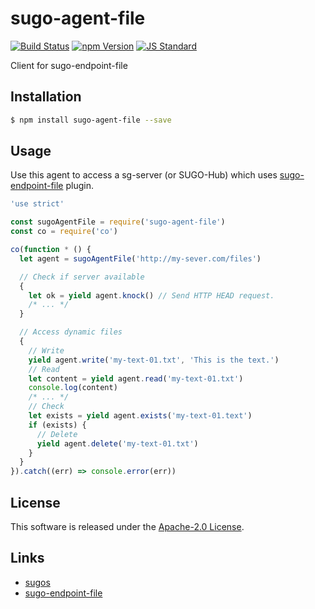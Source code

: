 sugo-agent-file
==========

<!---
This file is generated by ape-tmpl. Do not update manually.
--->

<!-- Badge Start -->
<a name="badges"></a>

[![Build Status][bd_travis_shield_url]][bd_travis_url]
[![npm Version][bd_npm_shield_url]][bd_npm_url]
[![JS Standard][bd_standard_shield_url]][bd_standard_url]

[bd_repo_url]: https://github.com/realglobe-Inc/sugo-agent-file
[bd_travis_url]: http://travis-ci.org/realglobe-Inc/sugo-agent-file
[bd_travis_shield_url]: http://img.shields.io/travis/realglobe-Inc/sugo-agent-file.svg?style=flat
[bd_travis_com_url]: http://travis-ci.com/realglobe-Inc/sugo-agent-file
[bd_travis_com_shield_url]: https://api.travis-ci.com/realglobe-Inc/sugo-agent-file.svg?token=
[bd_license_url]: https://github.com/realglobe-Inc/sugo-agent-file/blob/master/LICENSE
[bd_codeclimate_url]: http://codeclimate.com/github/realglobe-Inc/sugo-agent-file
[bd_codeclimate_shield_url]: http://img.shields.io/codeclimate/github/realglobe-Inc/sugo-agent-file.svg?style=flat
[bd_codeclimate_coverage_shield_url]: http://img.shields.io/codeclimate/coverage/github/realglobe-Inc/sugo-agent-file.svg?style=flat
[bd_gemnasium_url]: https://gemnasium.com/realglobe-Inc/sugo-agent-file
[bd_gemnasium_shield_url]: https://gemnasium.com/realglobe-Inc/sugo-agent-file.svg
[bd_npm_url]: http://www.npmjs.org/package/sugo-agent-file
[bd_npm_shield_url]: http://img.shields.io/npm/v/sugo-agent-file.svg?style=flat
[bd_standard_url]: http://standardjs.com/
[bd_standard_shield_url]: https://img.shields.io/badge/code%20style-standard-brightgreen.svg

<!-- Badge End -->


<!-- Description Start -->
<a name="description"></a>

Client for sugo-endpoint-file

<!-- Description End -->


<!-- Overview Start -->
<a name="overview"></a>



<!-- Overview End -->


<!-- Sections Start -->
<a name="sections"></a>

<!-- Section from "doc/guides/01.Installation.md.hbs" Start -->

<a name="section-doc-guides-01-installation-md"></a>

Installation
-----

```bash
$ npm install sugo-agent-file --save
```


<!-- Section from "doc/guides/01.Installation.md.hbs" End -->

<!-- Section from "doc/guides/02.Usage.md.hbs" Start -->

<a name="section-doc-guides-02-usage-md"></a>

Usage
---------

Use this agent to access a sg-server (or SUGO-Hub) which uses [sugo-endpoint-file][sugo_endpoint_file_url] plugin.

```javascript
'use strict'

const sugoAgentFile = require('sugo-agent-file')
const co = require('co')

co(function * () {
  let agent = sugoAgentFile('http://my-sever.com/files')

  // Check if server available
  {
    let ok = yield agent.knock() // Send HTTP HEAD request.
    /* ... */
  }

  // Access dynamic files
  {
    // Write
    yield agent.write('my-text-01.txt', 'This is the text.')
    // Read
    let content = yield agent.read('my-text-01.txt')
    console.log(content)
    /* ... */
    // Check
    let exists = yield agent.exists('my-text-01.text')
    if (exists) {
      // Delete
      yield agent.delete('my-text-01.txt')
    }
  }
}).catch((err) => console.error(err))

```


<!-- Section from "doc/guides/02.Usage.md.hbs" End -->


<!-- Sections Start -->


<!-- LICENSE Start -->
<a name="license"></a>

License
-------
This software is released under the [Apache-2.0 License](https://github.com/realglobe-Inc/sugo-agent-file/blob/master/LICENSE).

<!-- LICENSE End -->


<!-- Links Start -->
<a name="links"></a>

Links
------

+ [sugos][sugos_url]
+ [sugo-endpoint-file][sugo_endpoint_file_url]

[sugos_url]: https://github.com/realglobe-Inc/sugos
[sugo_endpoint_file_url]: https://github.com/realglobe-Inc/sugo-endpoint-file

<!-- Links End -->
